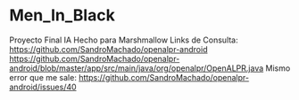 # Men_In_Black
Proyecto Final IA
Hecho para Marshmallow
Links de Consulta:
https://github.com/SandroMachado/openalpr-android
https://github.com/SandroMachado/openalpr-android/blob/master/app/src/main/java/org/openalpr/OpenALPR.java
Mismo error que me sale:
https://github.com/SandroMachado/openalpr-android/issues/40
